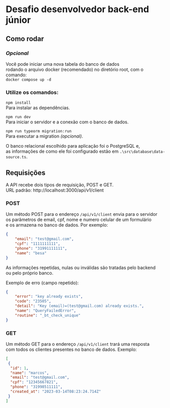 # Desafio desenvolvedor back-end júnior

## Como rodar

### *Opcional*<br>
Você pode iniciar uma nova tabela do banco de dados<br>
rodando o arquivo docker (recomendado) no diretório root, com o comando:<br>
`` docker compose up -d ``
<br>

### Utilize os comandos:

`` npm install ``<br>
Para instalar as dependências.<br>

`` npm run dev ``<br>
Para iniciar o servidor e a conexão com o banco de dados.<br>

`` npm run typeorm migration:run ``<br>
Para executar a migration *(opcional)*.

O banco relacional escolhido para aplicação foi o PostgreSQL e, <br> 
as informações de como ele foi configurado estão em `` .\src\database\data-source.ts ``.

## Requisições
A API recebe dois tipos de requisição, POST e GET.<br>
URL padrão: http://localhost:3000/api/v1/client

### POST
Um método POST para o endereço `` /api/v1/client `` envia para o servidor<br>
os parâmetros de email, cpf, nome e numero celular de um formulário<br>
e os armazena no banco de dados. Por exemplo:

```json
{
    "email": "test@gmail.com",
    "cpf": "1111111111",
    "phone": "31991111111",
    "name": "besa"
}
```

As informações repetidas, nulas ou inválidas são tratadas pelo backend<br>
ou pelo próprio banco.

Exemplo de erro (campo repetido):

```json
{
    "error": "key already exists",
    "code": "23505",
    "detail": "Key (email)=(test@gmail.com) already exists.",
    "name": "QueryFailedError",
    "routine": "_bt_check_unique"
}
```

### GET
Um método GET para o endereço `` /api/v1/client `` trará uma resposta<br>
com todos os clientes presentes no banco de dados. Exemplo:

```json
[
 {
  "id": 1,
  "name": "marcos",
  "email": "test@gmail.com",
  "cpf": "12345667821",
  "phone": "31998511111",
  "created_at": "2023-03-14T08:23:24.714Z"
 }
]
```

